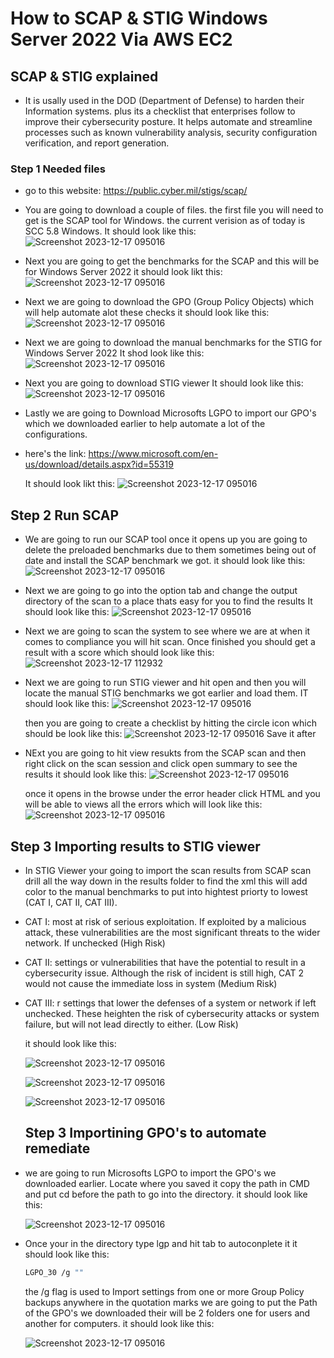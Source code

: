 # How to SCAP & STIG Windows Server 2022 Via AWS EC2


## SCAP & STIG explained

- It is usally used in the DOD (Department of Defense) to harden their Information systems.
 plus its a checklist that enterprises follow to improve their cybersecurity posture.
It helps automate and streamline processes such as known vulnerability analysis, security configuration verification, and report generation.


### Step 1 Needed files 

-  go to this website: https://public.cyber.mil/stigs/scap/
-  You are going to download a couple of files. the first file you will need to get is the SCAP tool for
  Windows. the current verision as of today is SCC 5.8 Windows. It should look like this:
 ![Screenshot 2023-12-17 095016](https://github.com/Jec-Ooro/AWSCloudJourney/assets/32017967/a55dc606-f948-4d21-8690-b929984ba21d)

- Next you are going to get the benchmarks for the SCAP and this will be for Windows Server 2022
  it should look likt this:
  ![Screenshot 2023-12-17 095016](https://github.com/Jec-Ooro/AWSCloudJourney/assets/32017967/b824af5e-862a-40f8-bb0e-9536e6a8eceb)

- Next we are going to download the GPO (Group Policy Objects) which will help automate alot these checks
  it should look like this:
  ![Screenshot 2023-12-17 095016](https://github.com/Jec-Ooro/AWSCloudJourney/assets/32017967/4aaa7787-c979-431c-8e32-fadc2a26dad1)

- Next we are going to download the manual benchmarks for the STIG for Windows Server 2022
  It shod look like this:
  ![Screenshot 2023-12-17 095016](https://github.com/Jec-Ooro/AWSCloudJourney/assets/32017967/b7ea6700-b545-4bca-8ca4-150e6251639f)

- Next you are going to download STIG viewer
  It should look like this:
![Screenshot 2023-12-17 095016](https://github.com/Jec-Ooro/AWSCloudJourney/assets/32017967/d58de2c0-d37e-4af9-ab54-e568911a158f)

- Lastly we are going to Download Microsofts LGPO to import our GPO's which we downloaded earlier to help automate a lot of the configurations.
- here's the link: https://www.microsoft.com/en-us/download/details.aspx?id=55319

   It should look likt this:
  ![Screenshot 2023-12-17 095016](https://github.com/Jec-Ooro/AWSCloudJourney/assets/32017967/1a076001-0e7a-4f76-81d1-db9fe0b91ab8)

## Step 2 Run SCAP


- We are going to run our SCAP tool once it opens up you are going to delete the preloaded benchmarks due to them sometimes being out of date
  and install the SCAP benchmark we got. it should look like this: 
![Screenshot 2023-12-17 095016](https://github.com/Jec-Ooro/AWSCloudJourney/assets/32017967/bfaf1299-2e3d-4ae5-a3b0-904b074658b5)

- Next we are going to go into the option tab and change the output directory of the scan to a place thats easy for you to find the results
  It should look like this:
  ![Screenshot 2023-12-17 095016](https://github.com/Jec-Ooro/AWSCloudJourney/assets/32017967/4ff24002-216f-449c-9eeb-70086268cda6)

- Next we are going to scan the system to see where we are at when it comes to compliance you will hit scan.
  Once finished you should get a result with a score which should look like this:
  ![Screenshot 2023-12-17 112932](https://github.com/Jec-Ooro/AWSCloudJourney/assets/32017967/fd96ac1f-98f3-4b6d-bf53-1169023ec61e)

- Next we are going to run STIG viewer and hit open and then you will locate the manual STIG benchmarks we got earlier and load them.
  IT should look like this:
  ![Screenshot 2023-12-17 095016](https://github.com/Jec-Ooro/AWSCloudJourney/assets/32017967/d73357f5-774e-4e70-9f45-b490da5ab6c7)

  then you are going to create a checklist by hitting the circle icon which should be look like this:
  ![Screenshot 2023-12-17 095016](https://github.com/Jec-Ooro/AWSCloudJourney/assets/32017967/cbc24907-064c-4350-a266-d5ed09e0b5f5)
  Save it after

 - NExt you are going to hit view resukts from the SCAP scan and then right click on the scan session and click open summary  to see the results
   it should look like this:
   ![Screenshot 2023-12-17 095016](https://github.com/Jec-Ooro/AWSCloudJourney/assets/32017967/178f38b6-b8d5-41cd-8a6f-a10d77b2af96)

   once it opens in the browse under the error header click HTML and you will be able to views all the errors
   which will look like this:
   ![Screenshot 2023-12-17 095016](https://github.com/Jec-Ooro/AWSCloudJourney/assets/32017967/d1499009-d508-4f29-86d7-4420369cfd10)

## Step 3 Importing results to STIG viewer 

- In STIG Viewer your going to import the scan results from SCAP scan drill all the way down in the results folder to find the xml this will add color to the manual benchmarks to put into hightest priorty to lowest
  (CAT I, CAT II, CAT III).

- CAT I: most at risk of serious exploitation. If exploited by a malicious attack, these vulnerabilities are the most significant threats to the wider network. If unchecked (High Risk)
- CAT II: settings or vulnerabilities that have the potential to result in a cybersecurity issue. Although the risk of incident is still high, CAT 2 would not cause the immediate loss in system (Medium Risk)
- CAT III: r settings that lower the defenses of a system or network if left unchecked. These heighten the risk of cybersecurity attacks or system failure, but will not lead directly to either. (Low Risk)



   it should look like this:

  ![Screenshot 2023-12-17 095016](https://github.com/Jec-Ooro/AWSCloudJourney/assets/32017967/bf4dc691-1eda-4262-b9bc-ba5f2f123585)

  ![Screenshot 2023-12-17 095016](https://github.com/Jec-Ooro/AWSCloudJourney/assets/32017967/0b747039-e0da-4911-87d7-1dd6fce3545b)

  
  ![Screenshot 2023-12-17 095016](https://github.com/Jec-Ooro/AWSCloudJourney/assets/32017967/2c199c6c-88c4-429e-98f3-762f3b4797d6)


  ## Step 3 Importining GPO's to automate remediate


- we are going to run Microsofts LGPO to import the GPO's we downloaded earlier. Locate where you saved it 
  copy the path in CMD and put cd before the path to go into the directory. it should look like this:

  ![Screenshot 2023-12-17 095016](https://github.com/Jec-Ooro/AWSCloudJourney/assets/32017967/1fed2c74-1976-49c4-b3b5-812c440b6fee)

- Once your in the directory type lgp and hit tab to autoconplete it it should look like this:
  ```sh
  LGPO_30 /g ""
  ```
  the /g flag is used to Import settings from one or more Group Policy backups anywhere
  in the quotation marks we are going to put the Path of the GPO's we downloaded their will
  be 2 folders one for users and another for computers. it should look like this:

  ![Screenshot 2023-12-17 095016](https://github.com/Jec-Ooro/AWSCloudJourney/assets/32017967/8c51f296-6b30-41e8-8476-a705cbc993c7)

  

  

   


  

   

  
  



  



